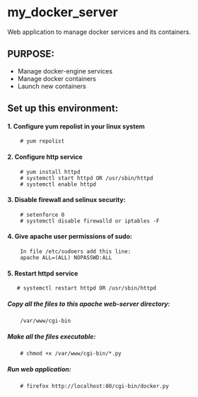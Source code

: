 # **my_docker_server**
Web application to manage docker services and its containers.

## PURPOSE:
- Manage docker-engine services
- Manage docker containers
- Launch new containers

## Set up this environment:
#### 1. Configure yum repolist in your linux system
        # yum repolist
#### 2. Configure http service
        # yum install httpd
        # systemctl start httpd OR /usr/sbin/httpd
        # systemctl enable httpd   
#### 3. Disable firewall and selinux security:
        # setenforce 0
        # systemctl disable firewalld or iptables -F
#### 4. Give apache user permissions of sudo:
        In file /etc/sudoers add this line:
        apache ALL=(ALL) NOPASSWD:ALL
#### 5. Restart httpd service
       # systemctl restart httpd OR /usr/sbin/httpd
        
##### Copy all the files to this apache web-server directory:
        /var/www/cgi-bin
##### Make all the files executable:
        # chmod +x /var/www/cgi-bin/*.py
##### Run web application:
        # firefox http://localhost:80/cgi-bin/docker.py
